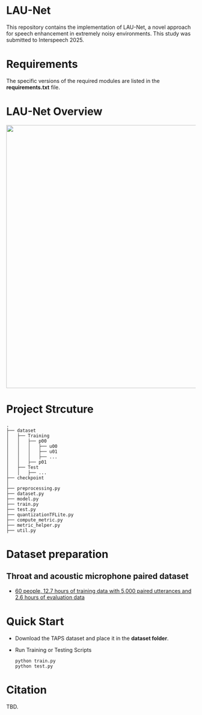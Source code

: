 # LAU-Net
This repository contains the implementation of LAU-Net, a novel approach for speech enhancement in extremely noisy environments. This study was submitted to Interspeech 2025.

# Requirements
The specific versions of the required modules are listed in the **requirements.txt** file.

# LAU-Net Overview
<p align="center" >
	<img src="https://github.com/CUHK-AIoT-Sensing/vibvoice/blob/main/vibvoice/overview.jpg" width="700">
</p>

# Project Strcuture
```
.
├── dataset
│   ├── Training
│   │   ├── p00
│   │   │   ├── u00
│   │   │   ├── u01
│   │   │   ├── ...
│   │   ├── p01
│   ├── Test
│   │   ├── ...
├── checkpoint
│
├── preprocessing.py        
├── dataset.py
├── model.py
├── train.py     
├── test.py 
├── quantizationTFLite.py 
├── compute_metric.py 
├── metric_helper.py 
├── util.py
```
# Dataset preparation
## Throat and acoustic microphone paired dataset
* <a href="https://hina3271.github.io/taps-dataset/"> 60 people, 12.7 hours of training data with 5,000 paired utterances and 2.6 hours of evaluation data </a>

# Quick Start

* Download the TAPS dataset and place it in the **dataset folder**.
    
* Run Training or Testing Scripts
    ```
    python train.py
    python test.py
    ```

# Citation
TBD.
